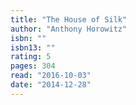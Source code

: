 ```yaml
---
title: "The House of Silk"
author: "Anthony Horowitz"
isbn: ""
isbn13: ""
rating: 5
pages: 304
read: "2016-10-03"
date: "2014-12-28"
---
```


